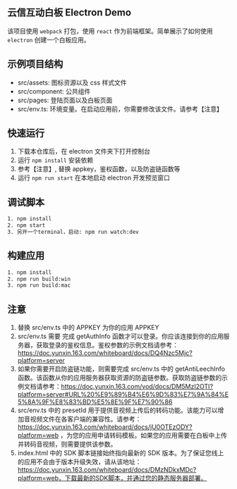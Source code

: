## 云信互动白板 Electron Demo

该项目使用 `webpack` 打包，使用 `react` 作为前端框架。简单展示了如何使用 `electron` 创建一个白板应用。

## 示例项目结构
- src/assets: 图标资源以及 css 样式文件
- src/component: 公共组件
- src/pages: 登陆页面以及白板页面
- src/env.ts: 环境变量。在启动应用前，你需要修改该文件。请参考【注意】

## 快速运行
1. 下载本仓库后，在 electron 文件夹下打开控制台
2. 运行 `npm install` 安装依赖
3. 参考【注意】, 替换 appkey，鉴权函数，以及防盗链函数等
4. 运行 `npm run start` 在本地启动 electron 开发预览窗口
## 调试脚本
```sh
1. npm install
2. npm start
3. 另开一个terminal，启动: npm run watch:dev
```
## 构建应用
```sh
1. npm install
2. npm run build:win
3. npm run build:mac
```
## 注意
1. 替换 src/env.ts 中的 APPKEY 为你的应用 APPKEY
2. src/env.ts 需要 完成 getAuthInfo 函数才可以登录。你应该连接到你的应用服务器，获取登录的鉴权信息。鉴权参数的示例文档请参考：https://doc.yunxin.163.com/whiteboard/docs/DQ4Nzc5Mjc?platform=server
3. 如果你需要开启防盗链功能，则需要完成 src/env.ts 中的 getAntiLeechInfo 函数。该函数从你的应用服务器获取资源的防盗链参数。获取防盗链参数的示例文档请参考：https://doc.yunxin.163.com/vod/docs/DM5MzI2OTI?platform=server#URL%20%E9%89%B4%E6%9D%83%E7%9A%84%E5%8A%9F%E8%83%BD%E5%8E%9F%E7%90%86
4. src/env.ts 中的 presetId 用于提供音视频上传后的转码功能。该能力可以增加音视频文件在各客户端的兼容性。请参考：https://doc.yunxin.163.com/whiteboard/docs/jU0OTEzODY?platform=web ，为您的应用申请转码模板。如果您的应用需要在白板中上传并转码音视频，则需要提供该参数。
5. index.html 中的 SDK 脚本链接始终指向最新的 SDK 版本。为了保证您线上的应用不会由于版本升级失效，请从该地址：https://doc.yunxin.163.com/whiteboard/docs/DMzNDkxMDc?platform=web，下载最新的SDK脚本，并通过您的静态服务器部署。
